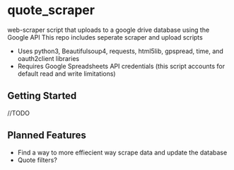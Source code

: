 # quote_scraper
web-scraper script that uploads to a google drive database using the Google API
This repo includes seperate scraper and upload scripts
* Uses python3, Beautifulsoup4, requests, html5lib, gpspread, time, and oauth2client libraries
* Requires Google Spreadsheets API credentials (this script accounts for default read and write limitations)

## Getting Started
//TODO

## Planned Features
* Find a way to more effiecient way scrape data and update the database
* Quote filters?
